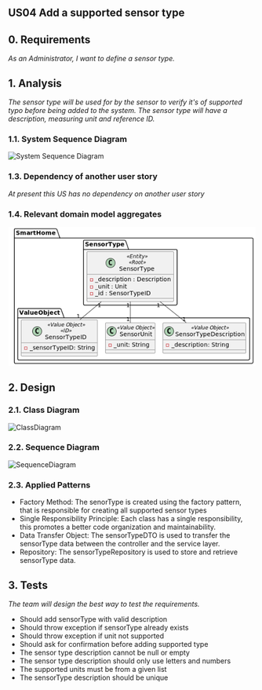## US04 Add a supported sensor type

## 0. Requirements
_As an Administrator, I want to define a sensor type._

## 1. Analysis
_The sensor type will be used for by the sensor to verify it's of supported typo before being added to the system. The sensor type will have a description, measuring unit and reference ID._

### 1.1. System Sequence Diagram
![System Sequence Diagram](https://github.com/Departamento-de-Engenharia-Informatica/2023-2024-switch-dev-project-assignment-grupo-1/blob/main/docs/ooa/systemSequenceDiagram/US04AddSupportedSensorType.png)

### 1.3. Dependency of another user story
_At present this US has no dependency on another user story_

### 1.4. Relevant domain model aggregates
![SensorType](../ooa/agreggateModels/sensorTypeAggregate.png)

## 2. Design

### 2.1. Class Diagram
![ClassDiagram](https://github.com/Departamento-de-Engenharia-Informatica/2023-2024-switch-dev-project-assignment-grupo-1/blob/main/docs/ood/classDiagram/US04AddSupportedSensorType.png)
### 2.2. Sequence Diagram
![SequenceDiagram](https://github.com/Departamento-de-Engenharia-Informatica/2023-2024-switch-dev-project-assignment-grupo-1/blob/main/docs/ood/sequenceDiagram/US04AddSupportedSensorType.png)
### 2.3. Applied Patterns
- Factory Method: The senorType is created using the factory pattern, that is responsible for creating all supported sensor types
- Single Responsibility Principle: Each class has a single responsibility, this promotes a better code organization and maintainability.
- Data Transfer Object: The sensorTypeDTO is used to transfer the sensorType data between the controller and the service layer.
- Repository: The sensorTypeRepository is used to store and retrieve sensorType data.

## 3. Tests
_The team will design the best way to test the requirements._

- Should add sensorType with valid description
- Should throw exception if sensorType already exists
- Should throw exception if unit not supported
- Should ask for confirmation before adding supported type
- The sensor type description cannot be null or empty
- The sensor type description should only use letters and numbers
- The supported units must be from a given list
- The sensorType description should be unique
